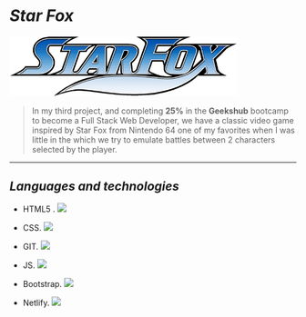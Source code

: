 # *Star Fox*
<img src="https://github.com/CarlosRQuinteroM/Proyecto-3-StarFox/blob/master/img/Logo.png?raw=true" width="400" >  

>In my third project, and completing **25%** in the **Geekshub** bootcamp to become a Full Stack Web Developer, we have a classic video game inspired by Star Fox from Nintendo 64 one of my favorites when I was little in the which we try to emulate battles between 2 characters selected by the player.
***
## *Languages and technologies*
* HTML5 . <img src="https://cdn.icon-icons.com/icons2/2107/PNG/512/file_type_html_icon_130541.png" width="30">
* CSS.  <img src="https://3.bp.blogspot.com/-oRSUw_TmO9o/XIb61m88fcI/AAAAAAAAIq0/vnxl2zzsXEQsnHI2fH4GjKu_ZT0urRo4wCK4BGAYYCw/s1600/icon%2Bcss%2B3.png" width="30">
* GIT. <img src="https://community.chocolatey.org/content/packageimages/git.2.31.1.svg" width="30">
* JS.  <img src="https://encrypted-tbn0.gstatic.com/images?q=tbn:ANd9GcR4D-YHaNfCpYArCLz6rBu_W74dCwhReXQfIy_PI6y3NSq9r6x4FRkAFQaW90pxGyVA2fU&usqp=CAU" width="30">

* Bootstrap.   <img src="https://tiposdeide.files.wordpress.com/2018/10/bootstrap-stack.png?w=768" width="30">

* Netlify.   <img src="https://camo.githubusercontent.com/c8a3dd0309eabdf69cf932a8450e2711307502a47703c54024f4678c41d497ba/68747470733a2f2f7777772e6e65746c6966792e636f6d2f696d672f70726573732f6c6f676f732f6c6f676f6d61726b2e706e67" width="30">